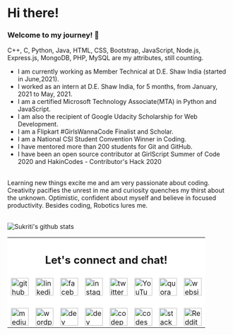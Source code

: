 # Hi there!

### Welcome to my journey! 🤩

C++, C, Python, Java, HTML, CSS, Bootstrap, JavaScript, Node.js, Express.js, MongoDB, PHP, MySQL are my attributes, still counting.
<br/>
- I am currently working as Member Technical at D.E. Shaw India (started in June,2021).
- I worked as an intern at D.E. Shaw India, for 5 months, from January, 2021 to May, 2021.
- I am a certified Microsoft Technology Associate(MTA) in Python and JavaScript.
- I am also the recipient of Google Udacity Scholarship for Web Development.
- I am a Flipkart #GirlsWannaCode Finalist and Scholar.
- I am a National CSI Student Convention Winner in Coding.
- I have mentored more than 200 students for Git and GitHub.
- I have been an open source contributor at GirlScript Summer of Code 2020 and HakinCodes - Contributor's Hack 2020
<br/>
Learning new things excite me and am very passionate about coding. Creativity pacifies the unrest in me and curiosity quenches my thirst about the unknown. Optimistic, confident about myself and believe in focused productivity.
Besides coding, Robotics lures me.
<br/><br/>


![Sukriti's github stats](https://github-readme-stats.vercel.app/api?username=sukritishah15&count_private=true)

<!--
### Find me here - 
-->

<!--
<a href="https://www.linkedin.com/in/sukriti-shah/">
  <img align="left" width="30px" src="https://cdn.jsdelivr.net/npm/simple-icons@v3/icons/linkedin.svg" />
</a>
<a href="mailto:sukritishah15@gmail.com">
  <img align="left" width="30px" src="https://cdn.jsdelivr.net/npm/simple-icons@v3/icons/gmail.svg" />
</a>
<a href="https://medium.com/@sukritishah15">
  <img align="left" width="30px" src="https://cdn.jsdelivr.net/npm/simple-icons@v3/icons/medium.svg" />
</a>
<a href="https://twitter.com/SukritiShah15">
  <img align="left" width="30px" src="https://cdn.jsdelivr.net/npm/simple-icons@v3/icons/twitter.svg" />
</a>
-->

<!--
https://github.com/arturssmirnovs/github-profile-readme-generator
-->


<!--
|[<img src='https://cdn.jsdelivr.net/npm/simple-icons@3.0.1/icons/github.svg' alt='github' height='40'>](https://github.com/sukritishah15)   [<img src='https://cdn.jsdelivr.net/npm/simple-icons@3.0.1/icons/dev-dot-to.svg' alt='dev' height='40'>](https://dev.to/sukritishah15)   [<img src='https://cdn.jsdelivr.net/npm/simple-icons@3.0.1/icons/hashnode.svg' alt='dev' height='40'>](https://sukriti-shah.hashnode.dev/)   [<img src='https://cdn.jsdelivr.net/npm/simple-icons@3.0.1/icons/linkedin.svg' alt='linkedin' height='40'>](https://www.linkedin.com/in/sukriti-shah/)   [<img src='https://cdn.jsdelivr.net/npm/simple-icons@3.0.1/icons/facebook.svg' alt='facebook' height='40'>](https://www.facebook.com/100008640494246)   [<img src='https://cdn.jsdelivr.net/npm/simple-icons@3.0.1/icons/instagram.svg' alt='instagram' height='40'>](https://www.instagram.com/sukriti_shah.ss/)   [<img src='https://cdn.jsdelivr.net/npm/simple-icons@3.0.1/icons/twitter.svg' alt='twitter' height='40'>](https://twitter.com/SukritiShah_SS)  [<img src='https://cdn.jsdelivr.net/npm/simple-icons@3.0.1/icons/codepen.svg' alt='codepen' height='40'>](https://codepen.io/sukriti15)   [<img src='https://cdn.jsdelivr.net/npm/simple-icons@3.0.1/icons/codesandbox.svg' alt='codesandbox' height='40'>](https://codesandbox.io/u/sukritishah15)   [<img src='https://cdn.jsdelivr.net/npm/simple-icons@3.0.1/icons/stackoverflow.svg' alt='stackoverflow' height='40'>](https://stackoverflow.com/users/12825171)   [<img src='https://cdn.jsdelivr.net/npm/simple-icons@3.0.1/icons/youtube.svg' alt='YouTube' height='40'>](https://www.youtube.com/channel/UCOFbpEfqkzG-5hhMEaopnww)   [<img src='https://cdn.jsdelivr.net/npm/simple-icons@3.0.1/icons/reddit.svg' alt='Reddit' height='40'>](https://www.reddit.com/user/sukriti15)   [<img src='https://cdn.jsdelivr.net/npm/simple-icons@3.0.1/icons/icloud.svg' alt='website' height='40'>](https://questinsatiable.wordpress.com/)   [<img src='https://cdn.jsdelivr.net/npm/simple-icons@3.0.1/icons/medium.svg' alt='medium' height='40'>](https://medium.com/@sukritishah15)   [<img src='https://cdn.jsdelivr.net/npm/simple-icons@3.0.1/icons/wordpress.svg' alt='wordpress' height='40'>](https://questinsatiable.wordpress.com/)   [<img src='https://cdn.jsdelivr.net/npm/simple-icons@3.0.1/icons/quora.svg' alt='quora' height='40'>](https://www.quora.com/profile/Sukriti-Shah-1)  |
|---|
-->

<table align="center">
  <tr style="background-color:#FFFFFF">
    <td colspan="8">
      <h2 align="center"><strong>Let's connect and chat!</strong></h2>
    </td>
  </tr>
  <tr style="background-color:#FFFFFF">
    <td>
      <a href="https://github.com/sukritishah15">
        <img src='https://cdn.jsdelivr.net/npm/simple-icons@3.0.1/icons/github.svg' alt='github' height='40'>
      </a>
    </td>
    <td>
      <a href="https://www.linkedin.com/in/sukriti-shah/">
        <img src='https://cdn.jsdelivr.net/npm/simple-icons@3.0.1/icons/linkedin.svg' alt='linkedin' height='40'>
      </a>
    </td>
    <td>
      <a href="https://www.facebook.com/100008640494246">
        <img src='https://cdn.jsdelivr.net/npm/simple-icons@3.0.1/icons/facebook.svg' alt='facebook' height='40'>
      </a>
    </td>
    <td>
      <a href="https://www.instagram.com/sukriti_shah.ss/">
        <img src='https://cdn.jsdelivr.net/npm/simple-icons@3.0.1/icons/instagram.svg' alt='instagram' height='40'>
      </a>
    </td>
    <td>
      <a href="https://twitter.com/SukritiShah_SS">
        <img src='https://cdn.jsdelivr.net/npm/simple-icons@3.0.1/icons/twitter.svg' alt='twitter' height='40'>
      </a>
    </td>
    <td>
      <a href="https://www.youtube.com/channel/UCOFbpEfqkzG-5hhMEaopnww">
        <img src='https://cdn.jsdelivr.net/npm/simple-icons@3.0.1/icons/youtube.svg' alt='YouTube' height='40'>
      </a>
    </td>
    <td>
      <a href="https://www.quora.com/profile/Sukriti-Shah-1">
        <img src='https://cdn.jsdelivr.net/npm/simple-icons@3.0.1/icons/quora.svg' alt='quora' height='40'>
      </a>
    </td>
    <td>
      <a href="https://questinsatiable.wordpress.com/">
        <img src='https://cdn.jsdelivr.net/npm/simple-icons@3.0.1/icons/icloud.svg' alt='website' height='40'>
      </a>
    </td>
  </tr>
  <tr style="background-color:#FFFFFF">
    <td colspan="8">
      <p></p>
    </td>
  </tr>
  <tr style="background-color:#FFFFFF">
    <td>
      <a href="https://medium.com/@sukritishah15">
        <img src='https://cdn.jsdelivr.net/npm/simple-icons@3.0.1/icons/medium.svg' alt='medium' height='40'>
      </a>
    </td>
    <td>
      <a href="https://questinsatiable.wordpress.com/">
        <img src='https://cdn.jsdelivr.net/npm/simple-icons@3.0.1/icons/wordpress.svg' alt='wordpress' height='40'>
      </a>
    </td>
    <td>
      <a href="https://dev.to/sukritishah15">
        <img src='https://cdn.jsdelivr.net/npm/simple-icons@3.0.1/icons/dev-dot-to.svg' alt='dev' height='40'>
      </a>
    </td>
    <td>
      <a href="https://sukriti-shah.hashnode.dev/">
        <img src='https://cdn.jsdelivr.net/npm/simple-icons@3.0.1/icons/hashnode.svg' alt='dev' height='40'>
      </a>
    </td>
    <td>
      <a href="https://codepen.io/sukriti15">
        <img src='https://cdn.jsdelivr.net/npm/simple-icons@3.0.1/icons/codepen.svg' alt='codepen' height='40'>
      </a>
    </td>
    <td>
      <a href="https://codesandbox.io/u/sukritishah15">
        <img src='https://cdn.jsdelivr.net/npm/simple-icons@3.0.1/icons/codesandbox.svg' alt='codesandbox' height='40'>
      </a>
    </td>
    <td>
      <a href="https://stackoverflow.com/users/12825171">
        <img src='https://cdn.jsdelivr.net/npm/simple-icons@3.0.1/icons/stackoverflow.svg' alt='stackoverflow' height='40'>
      </a>
    </td>
    <td>
      <a href="https://www.reddit.com/user/sukriti15">
        <img src='https://cdn.jsdelivr.net/npm/simple-icons@3.0.1/icons/reddit.svg' alt='Reddit' height='40'>
      </a>
    </td>
  </tr>
</table>


